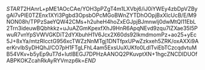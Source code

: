 $START$2HAnrL+pME1AOcCAe/YOH3pPZgT4m1LXVbj6/iJ0iYWEy4zbDpVZBygAl7vPlE0TZEnx1XYi3Pgbd3OpsbOPcMGoBWnZYTDhOOpjBxXlcUcB/E/M9NON08h/TPPzSaeYQW42CMs+h2uheH4hoZxEGJpjBJmnwIj0dwMtQl11EbL2Trn3ideuwBQbhkkz+uJuAZGmKpexfXhJ9HnR6ApqNEvd9zqu7IZXae35I5PwuR7vnYpSVWVGKDiT2dYXbuhH1V6Jcx2X60ds92IkmdmomPz+ao25+yEc5J+8xYa/mtzRIcctG956xcTWZzNnMTgj1DNTfpxUPwZzkxeh5ZRK/oxAXXi9AerKrvIbSyDHQhJ/CO7pH1FTgLFhL4am5ExsUuXUKfo0LdlTviEbTCzcqdvtuMB54VKv+b5yEp9uT7d+IutlBEGJ7DPHzAANOQ2PKuvptXN+1hgcZNCDIDUOfABPKOKZcahRkAyRYVmzp6k=$END$